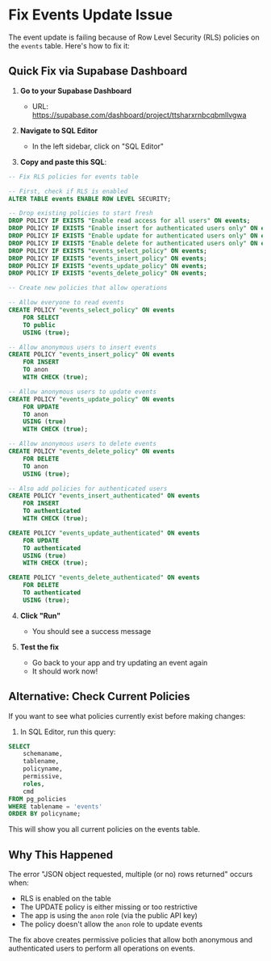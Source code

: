 # Fix Events Update Issue

The event update is failing because of Row Level Security (RLS) policies on the `events` table. Here's how to fix it:

## Quick Fix via Supabase Dashboard

1. **Go to your Supabase Dashboard**
   - URL: https://supabase.com/dashboard/project/ttsharxrnbcqbmllvgwa

2. **Navigate to SQL Editor**
   - In the left sidebar, click on "SQL Editor"

3. **Copy and paste this SQL**:

```sql
-- Fix RLS policies for events table

-- First, check if RLS is enabled
ALTER TABLE events ENABLE ROW LEVEL SECURITY;

-- Drop existing policies to start fresh
DROP POLICY IF EXISTS "Enable read access for all users" ON events;
DROP POLICY IF EXISTS "Enable insert for authenticated users only" ON events;
DROP POLICY IF EXISTS "Enable update for authenticated users only" ON events;
DROP POLICY IF EXISTS "Enable delete for authenticated users only" ON events;
DROP POLICY IF EXISTS "events_select_policy" ON events;
DROP POLICY IF EXISTS "events_insert_policy" ON events;
DROP POLICY IF EXISTS "events_update_policy" ON events;
DROP POLICY IF EXISTS "events_delete_policy" ON events;

-- Create new policies that allow operations

-- Allow everyone to read events
CREATE POLICY "events_select_policy" ON events
    FOR SELECT
    TO public
    USING (true);

-- Allow anonymous users to insert events
CREATE POLICY "events_insert_policy" ON events
    FOR INSERT
    TO anon
    WITH CHECK (true);

-- Allow anonymous users to update events
CREATE POLICY "events_update_policy" ON events
    FOR UPDATE
    TO anon
    USING (true)
    WITH CHECK (true);

-- Allow anonymous users to delete events
CREATE POLICY "events_delete_policy" ON events
    FOR DELETE
    TO anon
    USING (true);

-- Also add policies for authenticated users
CREATE POLICY "events_insert_authenticated" ON events
    FOR INSERT
    TO authenticated
    WITH CHECK (true);

CREATE POLICY "events_update_authenticated" ON events
    FOR UPDATE
    TO authenticated
    USING (true)
    WITH CHECK (true);

CREATE POLICY "events_delete_authenticated" ON events
    FOR DELETE
    TO authenticated
    USING (true);
```

4. **Click "Run"**
   - You should see a success message

5. **Test the fix**
   - Go back to your app and try updating an event again
   - It should work now!

## Alternative: Check Current Policies

If you want to see what policies currently exist before making changes:

1. In SQL Editor, run this query:
```sql
SELECT 
    schemaname,
    tablename,
    policyname,
    permissive,
    roles,
    cmd
FROM pg_policies 
WHERE tablename = 'events'
ORDER BY policyname;
```

This will show you all current policies on the events table.

## Why This Happened

The error "JSON object requested, multiple (or no) rows returned" occurs when:
- RLS is enabled on the table
- The UPDATE policy is either missing or too restrictive
- The app is using the `anon` role (via the public API key)
- The policy doesn't allow the `anon` role to update events

The fix above creates permissive policies that allow both anonymous and authenticated users to perform all operations on events.
